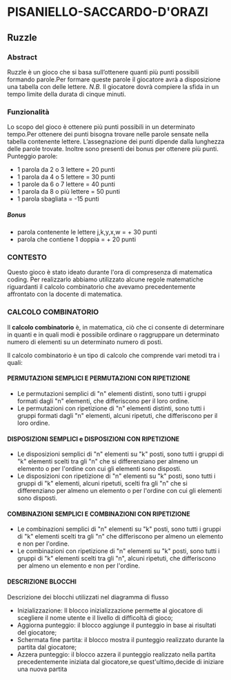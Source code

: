 # PISANIELLO-SACCARDO-D'ORAZI

## Ruzzle

### Abstract
Ruzzle è un gioco che si basa sull’ottenere quanti più punti possibili formando parole.Per formare queste parole il giocatore avrà a disposizione una tabella con delle lettere. *N.B.* Il giocatore dovrà compiere la sfida in un tempo limite della durata di cinque minuti.

### Funzionalità
Lo scopo del gioco è ottenere più punti possibili in un determinato tempo.Per ottenere dei punti bisogna trovare nelle parole sensate nella tabella contenente lettere. L’assegnazione dei punti dipende dalla lunghezza delle parole trovate. Inoltre sono presenti dei bonus per ottenere più punti.
Punteggio parole:
- 1 parola da 2 o 3 lettere = 20 punti 
- 1 parola da 4 o 5 lettere = 30 punti   
- 1 parole da 6 o 7 lettere = 40 punti 
- 1 parola da 8 o più lettere = 50 punti 
- 1 parola sbagliata = -15 punti  
##### Bonus 
- parola contenente le lettere j,k,y,x,w = + 30 punti  
- parola che contiene 1 doppia = + 20 punti 

### CONTESTO
Questo gioco è stato ideato durante l'ora di compresenza di matematica coding. Per realizzarlo abbiamo utilizzato alcune regole matematiche riguardanti il calcolo combinatorio
che avevamo precedentemente affrontato con la docente di matematica.
### CALCOLO COMBINATORIO 

  Il **calcolo combinatorio** è, in matematica, ciò che ci consente di determinare in quanti e in quali modi è possibile ordinare o raggruppare un determinato numero di elementi su un determinato numero di posti.
  
  Il calcolo combinatorio è un tipo di calcolo che comprende vari metodi tra i quali:
  
 #### PERMUTAZIONI SEMPLICI E PERMUTAZIONI CON RIPETIZIONE
  - Le permutazioni semplici di "n" elementi distinti, sono tutti i gruppi formati dagli "n" elementi, che differiscono per il loro ordine.
  - Le permutazioni con ripetizione di "n" elementi distinti, sono tutti i gruppi formati dagli "n" elementi, alcuni ripetuti, che differiscono per il loro ordine.
    
 #### DISPOSIZIONI SEMPLICI e DISPOSIZIONI CON RIPETIZIONE
- Le disposizioni semplici di "n" elementi su "k" posti, sono  tutti i gruppi di "k" elementi scelti tra gli "n" che si differenziano per almeno un elemento o per l'ordine con cui gli elementi sono disposti.
- Le disposizioni con ripetizione di "n" elementi su "k" posti, sono tutti i gruppi di "k" elementi, alcuni ripetuti, scelti fra gli "n" che si differenziano per almeno un elemento o per l'ordine con cui gli elementi sono disposti.
     
#### COMBINAZIONI SEMPLICI E COMBINAZIONI CON RIPETIZIONE
- Le combinazioni semplici di "n" elementi su "k" posti, sono tutti i gruppi di "k" elementi scelti tra gli "n" che differiscono per almeno un elemento e non per l'ordine.
- Le combinazioni con ripetizione di "n" elementi su "k" posti, sono tutti i gruppi di "k" elementi scelti tra gli "n", alcuni ripetuti, che differiscono per almeno un elemento e non per l'ordine. 

#### DESCRIZIONE BLOCCHI
Descrizione dei blocchi utilizzati nel diagramma di flusso
- Inizializzazione: Il blocco inizializzazione permette al giocatore di scegliere il nome utente e il livello di difficoltà di gioco;
- Aggiorna punteggio: il blocco aggiunge il punteggio in base ai risultati del giocatore;
- Schermata fine partita: il blocco mostra il punteggio realizzato durante la partita dal giocatore;
- Azzera punteggio: il blocco azzera il punteggio realizzato nella partita precedentemente iniziata dal giocatore,se quest'ultimo,decide di iniziare una nuova partita
